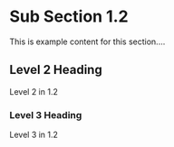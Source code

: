 # Sub Section 1.2

This is example content for this section....

## Level 2 Heading

Level 2 in 1.2

### Level 3 Heading

Level 3 in 1.2
